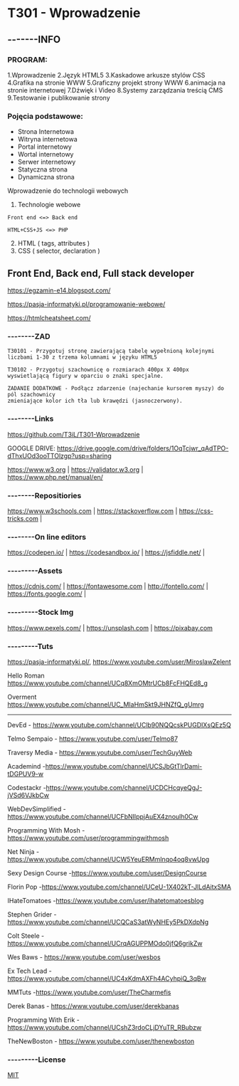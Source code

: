 # T301 - Wprowadzenie
## -------INFO

### PROGRAM:
1.Wprowadzenie
2.Język HTML5
3.Kaskadowe arkusze stylów CSS
4.Grafika na stronie WWW
5.Graficzny projekt strony WWW
6.animacja na stronie internetowej
7.Dźwięk i Video
8.Systemy zarządzania treścią CMS
9.Testowanie i publikowanie strony

### Pojęcia podstawowe:
- Strona Internetowa
- Witryna internetowa
- Portal internetowy
- Wortal internetowy
- Serwer internetowy
- Statyczna strona
- Dynamiczna strona

Wprowadzenie do technologii webowych

1. Technologie webowe
```
Front end <=> Back end

HTML+CSS+JS <=> PHP
```
2. HTML ( tags, attributes )
3. CSS ( selector, declaration )

## Front End, Back end, Full stack developer

https://egzamin-e14.blogspot.com/

https://pasja-informatyki.pl/programowanie-webowe/

https://htmlcheatsheet.com/ 

### --------ZAD
```
T30101 - Przygotuj stronę zawierającą tabelę wypełnioną kolejnymi liczbami 1-30 z trzema kolumnami w języku HTML5

T30102 - Przygotuj szachownicę o rozmiarach 400px X 400px wyswietlającą figury w oparciu o znaki specjalne.

ZADANIE DODATKOWE - Podłącz zdarzenie (najechanie kursorem myszy) do pól szachownicy 
zmieniające kolor ich tła lub krawędzi (jasnoczerwony).
```
### --------Links
https://github.com/T3iL/T301-Wprowadzenie

GOOGLE DRIVE: https://drive.google.com/drive/folders/1OqTcjwr_qAdTPO-dThxUOd3ooTTOlzgp?usp=sharing

https://www.w3.org | https://validator.w3.org | https://www.php.net/manual/en/
### --------Repositiories
https://www.w3schools.com | https://stackoverflow.com | https://css-tricks.com |
### --------On line editors
https://codepen.io/ | https://codesandbox.io/ | https://jsfiddle.net/ |
### ---------Assets
https://cdnjs.com/ | https://fontawesome.com | http://fontello.com/ | https://fonts.google.com/ |
### ---------Stock Img
https://www.pexels.com/ | https://unsplash.com | https://pixabay.com
### ---------Tuts
https://pasja-informatyki.pl/, https://www.youtube.com/user/MiroslawZelent

Hello Roman https://www.youtube.com/channel/UCq8XmOMtrUCb8FcFHQEd8_g

Overment https://www.youtube.com/channel/UC_MIaHmSkt9JHNZfQ_gUmrg

-------------------------------------

DevEd - https://www.youtube.com/channel/UClb90NQQcskPUGDIXsQEz5Q 

Telmo Sempaio - https://www.youtube.com/user/Telmo87

Traversy Media - https://www.youtube.com/user/TechGuyWeb

Academind -https://www.youtube.com/channel/UCSJbGtTlrDami-tDGPUV9-w

Codestackr -https://www.youtube.com/channel/UCDCHcqyeQgJ-jVSd6VJkbCw

WebDevSimplified -https://www.youtube.com/channel/UCFbNIlppjAuEX4znoulh0Cw

Programming With Mosh -https://www.youtube.com/user/programmingwithmosh

Net Ninja -https://www.youtube.com/channel/UCW5YeuERMmlnqo4oq8vwUpg

Sexy Design Course -https://www.youtube.com/user/DesignCourse

Florin Pop -https://www.youtube.com/channel/UCeU-1X402kT-JlLdAitxSMA

IHateTomatoes -https://www.youtube.com/user/ihatetomatoesblog

Stephen Grider -https://www.youtube.com/channel/UCQCaS3atWyNHEy5PkDXdpNg

Colt Steele -https://www.youtube.com/channel/UCrqAGUPPMOdo0jfQ6grikZw

Wes Baws - https://www.youtube.com/user/wesbos

Ex Tech Lead -https://www.youtube.com/channel/UC4xKdmAXFh4ACyhpiQ_3qBw

MMTuts -https://www.youtube.com/user/TheCharmefis

Derek Banas - https://www.youtube.com/user/derekbanas

Programming With Erik -https://www.youtube.com/channel/UCshZ3rdoCLjDYuTR_RBubzw

TheNewBoston - https://www.youtube.com/user/thenewboston 
### ---------License
[MIT](https://choosealicense.com/licenses/mit/)
